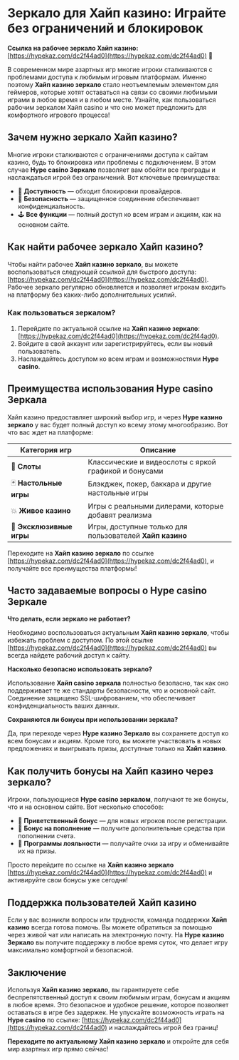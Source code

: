 # Зеркало для Хайп казино: Играйте без ограничений и блокировок

**Ссылка на рабочее зеркало Хайп казино:** [https://hypekaz.com/dc2f44ad0](https://hypekaz.com/dc2f44ad0) 🎰

В современном мире азартных игр многие игроки сталкиваются с проблемами доступа к любимым игровым платформам. Именно поэтому **Хайп казино зеркало** стало неотъемлемым элементом для геймеров, которые хотят оставаться на связи со своими любимыми играми в любое время и в любом месте. Узнайте, как пользоваться рабочим зеркалом Хайп casino и что оно может предложить для комфортного игрового процесса!

## Зачем нужно зеркало Хайп казино?

Многие игроки сталкиваются с ограничениями доступа к сайтам казино, будь то блокировка или проблемы с подключением. В этом случае **Hype casino Зеркало** позволяет вам обойти все преграды и наслаждаться игрой без ограничений. Вот ключевые преимущества:

- 🔐 **Доступность** — обходит блокировки провайдеров.
- 💼 **Безопасность** — защищенное соединение обеспечивает конфиденциальность.
- 🕹️ **Все функции** — полный доступ ко всем играм и акциям, как на основном сайте.

## Как найти рабочее зеркало Хайп казино?

Чтобы найти рабочее **Хайп казино зеркало**, вы можете воспользоваться следующей ссылкой для быстрого доступа: [https://hypekaz.com/dc2f44ad0](https://hypekaz.com/dc2f44ad0). Рабочее зеркало регулярно обновляется и позволяет игрокам входить на платформу без каких-либо дополнительных усилий.

### Как пользоваться зеркалом?

1. Перейдите по актуальной ссылке на **Хайп казино зеркало**: [https://hypekaz.com/dc2f44ad0](https://hypekaz.com/dc2f44ad0).
2. Войдите в свой аккаунт или зарегистрируйтесь, если вы новый пользователь.
3. Наслаждайтесь доступом ко всем играм и возможностями **Hype casino**.

## Преимущества использования Hype casino Зеркала

Хайп казино предоставляет широкий выбор игр, и через **Hype казино зеркало** у вас будет полный доступ ко всему этому многообразию. Вот что вас ждет на платформе:

| Категория игр  | Описание                                               |
|----------------|--------------------------------------------------------|
| 🎰 **Слоты**   | Классические и видеослоты с яркой графикой и бонусами  |
| 🃏 **Настольные игры** | Блэкджек, покер, баккара и другие настольные игры |
| 💥 **Живое казино**    | Игры с реальными дилерами, которые добавят реализма |
| 💎 **Эксклюзивные игры** | Игры, доступные только для пользователей **Хайп казино** |

Переходите на **Хайп казино зеркало** по ссылке [https://hypekaz.com/dc2f44ad0](https://hypekaz.com/dc2f44ad0), и получайте все преимущества платформы!

## Часто задаваемые вопросы о Hype casino Зеркале

**Что делать, если зеркало не работает?**

Необходимо воспользоваться актуальным **Хайп казино зеркало**, чтобы избежать проблем с доступом. По этой ссылке [https://hypekaz.com/dc2f44ad0](https://hypekaz.com/dc2f44ad0) вы всегда найдете рабочий доступ к сайту.

**Насколько безопасно использовать зеркало?**

Использование **Хайп casino зеркала** полностью безопасно, так как оно поддерживает те же стандарты безопасности, что и основной сайт. Соединение защищено SSL-шифрованием, что обеспечивает конфиденциальность ваших данных.

**Сохраняются ли бонусы при использовании зеркала?**

Да, при переходе через **Hype казино Зеркало** вы сохраняете доступ ко всем бонусам и акциям. Кроме того, вы можете участвовать в новых предложениях и выигрывать призы, доступные только на **Хайп казино**.

## Как получить бонусы на Хайп казино через зеркало?

Игроки, пользующиеся **Hype casino зеркалом**, получают те же бонусы, что и на основном сайте. Вот несколько способов:

- 🎁 **Приветственный бонус** — для новых игроков после регистрации.
- 🔄 **Бонус на пополнение** — получите дополнительные средства при пополнении счета.
- 🌟 **Программы лояльности** — получайте очки за игру и обменивайте их на призы.
  
Просто перейдите по ссылке на **Хайп казино зеркало** [https://hypekaz.com/dc2f44ad0](https://hypekaz.com/dc2f44ad0) и активируйте свои бонусы уже сегодня!

## Поддержка пользователей Хайп казино

Если у вас возникли вопросы или трудности, команда поддержки **Хайп казино** всегда готова помочь. Вы можете обратиться за помощью через живой чат или написать на электронную почту. На **Hype казино Зеркало** вы получите поддержку в любое время суток, что делает игру максимально комфортной и безопасной.

## Заключение

Используя **Хайп казино зеркало**, вы гарантируете себе беспрепятственный доступ к своим любимым играм, бонусам и акциям в любое время. Это безопасное и удобное решение, которое позволяет оставаться в игре без задержек. Не упускайте возможность играть на **Hype casino** по ссылке: [https://hypekaz.com/dc2f44ad0](https://hypekaz.com/dc2f44ad0) и наслаждайтесь игрой без границ! 

**Переходите по актуальному Хайп казино зеркало** и откройте для себя мир азартных игр прямо сейчас!


